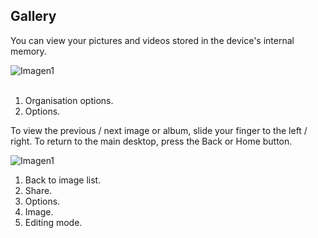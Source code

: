 ## Gallery

You can view your pictures and videos stored in the device's internal memory.

![Imagen1](http://static.energysistem.com/images/manuals/42430/565c2200a77db.jpg) <br> <br>

1.	Organisation options.
2.	Options.


To view the previous / next image or album, slide your finger to the left / right.
To return to the main desktop, press the Back or Home button.


![Imagen1](http://static.energysistem.com/images/manuals/42430/565c2204e0462.jpg)

1.	Back to image list.
2.	Share.
3.	Options.
4.	Image.
5.	Editing mode.
